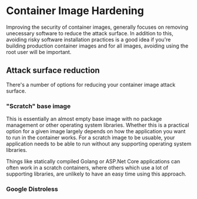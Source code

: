 # Container Image Hardening

Improving the security of container images, generally focuses on removing unecessary software to reduce the attack surface. In addition to this, avoiding risky software installation practices is a good idea if you're building production container images and for all images, avoiding using the root user will be important.

## Attack surface reduction

There's a number of options for reducing your container image attack surface.

### "Scratch" base image

This is essentially an almost empty base image with no package management or other operating system libraries. Whether this is a practical option for a given image largely depends on how the application you want to run in the container works. For a scratch image to be usuable, your application needs to be able to run without any supporting operating system libraries.

Things like statically compiled Golang or ASP.Net Core applications can often work in a scratch containers, where others which use a lot of supporting libraries, are unlikely to have an easy time using this approach.

### Google Distroless